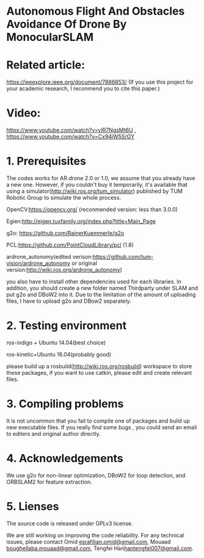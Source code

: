 # Autonomous Flight And Obstacles Avoidance Of Drone By MonocularSLAM


# Related article:
https://ieeexplore.ieee.org/document/7886853/  (If you use this project for your academic research, I reconmend you to  cite this paper.)

# Video:
https://www.youtube.com/watch?v=vIR7NgsMt6U , https://www.youtube.com/watch?v=Cx94iW5SrGY

# 1. Prerequisites
The codes works for AR.drone 2.0 or 1.0, we assume that you already have  a new one. However, if you couldn't buy it temporarily,  it's available that using a simulator(http://wiki.ros.org/tum_simulator) published by TUM Robotic Group to simulate the whole process.

OpenCV:https://opencv.org/  (reconmended version: less than 3.0.0)

Egien:http://eigen.tuxfamily.org/index.php?title=Main_Page

g2o: https://github.com/RainerKuemmerle/g2o

PCL:https://github.com/PointCloudLibrary/pcl  (1.8)

ardrone_autonomy(edited verison:https://github.com/tum-vision/ardrone_autonomy or original version:http://wiki.ros.org/ardrone_autonomy)

you also have to install other dependencies used for each libraries. In addition, you should create a new folder named Thirdparty under SLAM and put g2o and DBoW2 into it. Due to the limitation of the amount of uploading files, I have to upload g2o and DBow2 separately.


# 2. Testing environment
ros-indigo + Ubuntu 14.04(best choice)

ros-kinetic+Ubuntu 16.04(probably good)

please build up a rosbuild(http://wiki.ros.org/rosbuild) workspace to store these packages, if you want to use catkin, please edit and create relevant files. 

# 3. Compiling problems
It is not uncommon that you fail to compile one of packages and build up new executable files. If you really find some bugs , you could send an email to editers and original author directly.

# 4. Acknowledgements
We use g2o for non-linear optimization, DBoW2 for loop detection, and ORBSLAM2 for feature extraction.

# 5. Lienses
The source code is released under GPLv3 license.

We are still working on improving the code reliability. For any technical issues, please contact Omid <esrafilian.omid@gmail.com>, Mouaad <boughellaba.mouaad@gmail.com>, Tengfei Han<hantengfei007@gmail.com>.
 
      

      
